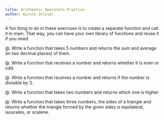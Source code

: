 ```yaml
---
title: Arithmetic Operators Practice
author: Nicole Zolnier
---
```


A fun thing to do in these exercises is to create a separate function and call it in main. That way, you can have your own library of functions and reuse it if you need.

@. Write a function that takes 5 numbers and returns the sum and average (in two decimal places) of them.

@. Write a function that receives a number and returns whether it is even or odd.

@. Write a function that receives a number and returns if the number is divisible by 3.

@. Write a function that takes two numbers and returns which one is higher.

@. Write a function that takes three numbers, the sides of a triangle and returns whether the triangle formed by the given sides is equilateral, isosceles, or scalene.